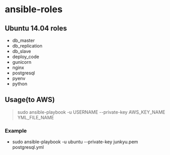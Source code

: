 # ansible-roles


## Ubuntu 14.04 roles
* db_master
* db_replication
* db_slave
* deploy_code
* gunicorn
* nginx
* postgresql
* pyenv
* python

## Usage(to AWS)
> sudo ansible-playbook -u USERNAME --private-key AWS_KEY_NAME YML_FILE_NAME
### Example
* sudo ansible-playbook -u ubuntu --private-key junkyu.pem postgresql.yml
